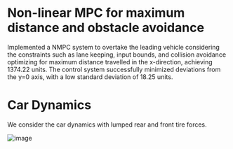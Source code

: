 # **Non-linear MPC for maximum distance and obstacle avoidance**                                                                 
Implemented a NMPC system to overtake the leading vehicle considering the constraints such as lane keeping, input bounds, and collision avoidance optimizing for maximum distance travelled in the x-direction, achieving 1374.22 units. The control system successfully minimized deviations from the y=0 axis, with a low standard deviation of 18.25 units. 

# Car Dynamics

We consider the car dynamics with lumped rear and front tire forces. 

![image](https://github.com/srushtihippargi/MPC-Drag-Racing/assets/146058344/26e69d37-f938-4062-b04d-441ab3cf4079)

